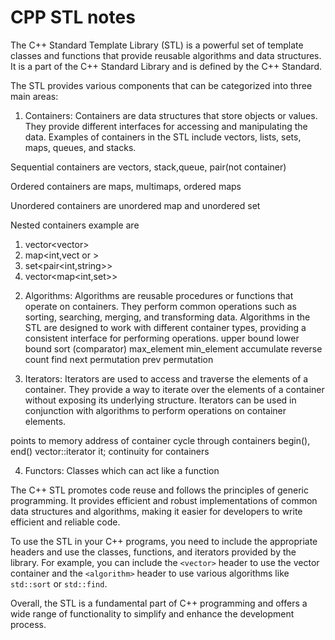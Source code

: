 # CPP STL notes #
The C++ Standard Template Library (STL) is a powerful set of template classes and functions that provide reusable algorithms and data structures. It is a part of the C++ Standard Library and is defined by the C++ Standard.

The STL provides various components that can be categorized into three main areas:

1. Containers: Containers are data structures that store objects or values. They provide different interfaces for accessing and manipulating the data. Examples of containers in the STL include vectors, lists, sets, maps, queues, and stacks.

Sequential containers are vectors, stack,queue, pair(not container)

Ordered containers are maps, multimaps, ordered maps

Unordered containers are unordered map and unordered set

Nested containers example are
1) vector<vector<int>>
2) map<int,vect or <int>>
3) set<pair<int,string>>
4) vector<map<int,set<int>>>


2. Algorithms: Algorithms are reusable procedures or functions that operate on containers. They perform common operations such as sorting, searching, merging, and transforming data. Algorithms in the STL are designed to work with different container types, providing a consistent interface for performing operations.
upper bound
lower bound
sort (comparator)
max_element
min_element
accumulate
reverse
count
find
next permutation
prev permutation

3. Iterators: Iterators are used to access and traverse the elements of a container. They provide a way to iterate over the elements of a container without exposing its underlying structure. Iterators can be used in conjunction with algorithms to perform operations on container elements.

points to memory address of container
cycle through containers
begin(), end()
vector<int>::iterator it;
continuity for containers

4. Functors: Classes which can act like a function

The C++ STL promotes code reuse and follows the principles of generic programming. It provides efficient and robust implementations of common data structures and algorithms, making it easier for developers to write efficient and reliable code.

To use the STL in your C++ programs, you need to include the appropriate headers and use the classes, functions, and iterators provided by the library. For example, you can include the `<vector>` header to use the vector container and the `<algorithm>` header to use various algorithms like `std::sort` or `std::find`.

Overall, the STL is a fundamental part of C++ programming and offers a wide range of functionality to simplify and enhance the development process.

